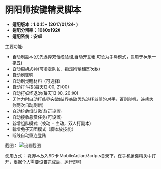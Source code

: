 # 阴阳师按键精灵脚本
- **适配版本：1.0.15+ (2017/01/24- )**
- **适配分辨率：1080x1920**
- **适配系统：安卓**

主要功能:

- 自动刷副本(优先选择双倍经验怪,自动开宝箱,可设为手动模式，适用于神乐一拖五)
- 自动更换式神(可指定队长，指定狗粮翻页次数)
- 自动刷御魂
- 自动刷觉醒材料（可选择）
- 自动打斗技(每天12:00, 21:00)
- 自动打妖怪退治(每天13:00, 20:00)
- 无体力时自动打结界突破(结界突破优先选择较弱的对手，否则随机，连续失败两次自动刷新)
- 自动接收组队邀请(可设置)
- 自动接收悬赏任务(可设置)
- 新增组队模式（被动 + 主动，双人打副本）
- 新增兔子天团模式（脚本放技能）
- 断线自动重连登陆

截图：
![设置截图](http://github.com/using1174/yys/raw/master/setting.png)

使用方式：
	将脚本放入SD卡 MobileAnjian/Scripts目录下，在手机按键精灵中打开，根据个人需要设置完成后，运行即可
